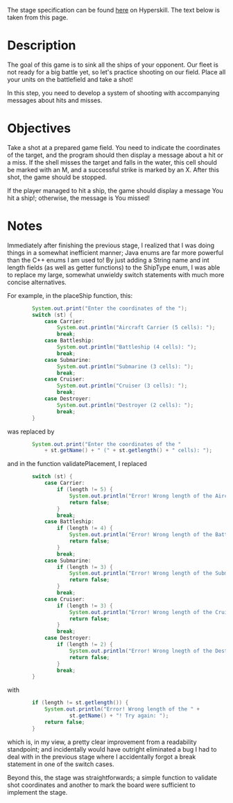 The stage specification can be found [here](https://hyperskill.org/projects/125/stages/664/implement) on Hyperskill. The text below is taken from this page.

# Description

The goal of this game is to sink all the ships of your opponent. Our fleet is not ready for a big battle yet, so let's practice shooting on our field. Place all your units on the battlefield and take a shot!

In this step, you need to develop a system of shooting with accompanying messages about hits and misses.

# Objectives

Take a shot at a prepared game field. You need to indicate the coordinates of the target, and the program should then display a message about a hit or a miss. If the shell misses the target and falls in the water, this cell should be marked with an M, and a successful strike is marked by an X. After this shot, the game should be stopped.

If the player managed to hit a ship, the game should display a message You hit a ship!; otherwise, the message is You missed!

# Notes

Immediately after finishing the previous stage, I realized that I was doing things in a somewhat inefficient manner; Java enums are far more powerful than the C++ enums I am used to! By just adding a String name and int length fields (as well as getter functions) to the ShipType enum, I was able to replace my large, somewhat unwieldy switch statements with much more concise alternatives. 

For example, in the placeShip function, this:

```java
        System.out.print("Enter the coordinates of the ");
        switch (st) {
            case Carrier:
                System.out.println("Aircraft Carrier (5 cells): ");
                break;
            case Battleship:
                System.out.println("Battleship (4 cells): ");
                break;
            case Submarine:
                System.out.println("Submarine (3 cells): ");
                break;
            case Cruiser:
                System.out.println("Cruiser (3 cells): ");
                break;
            case Destroyer:
                System.out.println("Destroyer (2 cells): ");
                break;
        }
```

was replaced by 

```java
        System.out.print("Enter the coordinates of the "
            + st.getName() + " (" + st.getlength() + " cells): ");
```

and in the function validatePlacement, I replaced 

```java
        switch (st) {
            case Carrier:
                if (length != 5) {
                    System.out.println("Error! Wrong length of the Aircraft Carrier! Try again: ");
                    return false;
                }
                break;
            case Battleship:
                if (length != 4) {
                    System.out.println("Error! Wrong length of the Battleship! Try again: ");
                    return false;
                }
                break;
            case Submarine:
                if (length != 3) {
                    System.out.println("Error! Wrong length of the Submarine! Try again: ");
                    return false;
                }
                break;
            case Cruiser:
                if (length != 3) {
                    System.out.println("Error! Wrong length of the Cruiser! Try again: ");
                    return false;
                }
                break;
            case Destroyer:
                if (length != 2) {
                    System.out.println("Error! Wrong lnegth of the Destroyer! Try again: ");
                    return false;
                }
                break;
        }
```

with 

```java
        if (length != st.getlength()) {
            System.out.println("Error! Wrong length of the " + 
                    st.getName() + "! Try again: ");
            return false;
        }
```

which is, in my view, a pretty clear improvement from a readability standpoint; and incidentally would have outright eliminated a bug I had to deal with in the previous stage where I accidentally forgot a break statement in one of the switch cases. 

Beyond this, the stage was straightforwards; a simple function to validate shot coordinates and another to mark the board were sufficient to implement the stage. 
